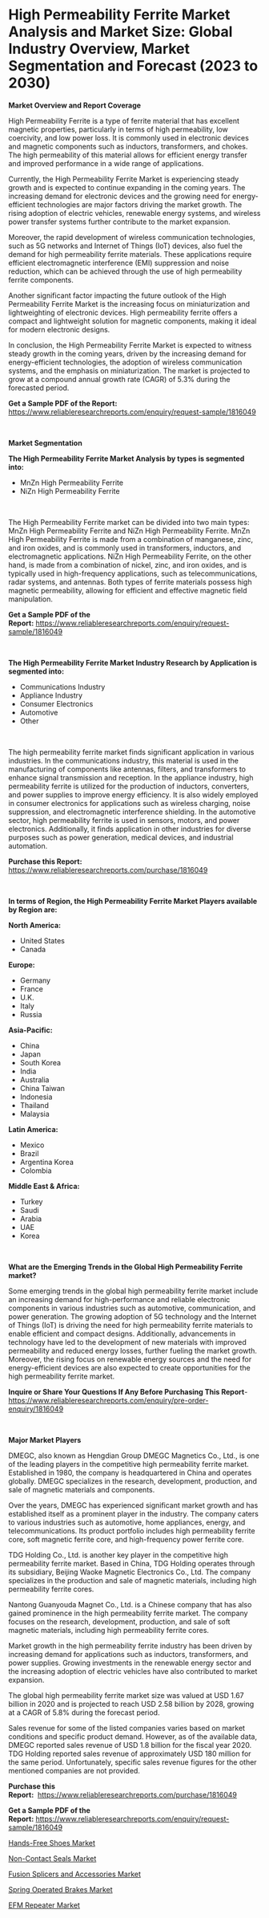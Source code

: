 <p><h1>High Permeability Ferrite Market Analysis and Market Size: Global Industry Overview, Market Segmentation and Forecast (2023 to 2030)</h1></p><p><strong>Market Overview and Report Coverage</strong></p>
<p><p>High Permeability Ferrite is a type of ferrite material that has excellent magnetic properties, particularly in terms of high permeability, low coercivity, and low power loss. It is commonly used in electronic devices and magnetic components such as inductors, transformers, and chokes. The high permeability of this material allows for efficient energy transfer and improved performance in a wide range of applications.</p><p>Currently, the High Permeability Ferrite Market is experiencing steady growth and is expected to continue expanding in the coming years. The increasing demand for electronic devices and the growing need for energy-efficient technologies are major factors driving the market growth. The rising adoption of electric vehicles, renewable energy systems, and wireless power transfer systems further contribute to the market expansion.</p><p>Moreover, the rapid development of wireless communication technologies, such as 5G networks and Internet of Things (IoT) devices, also fuel the demand for high permeability ferrite materials. These applications require efficient electromagnetic interference (EMI) suppression and noise reduction, which can be achieved through the use of high permeability ferrite components.</p><p>Another significant factor impacting the future outlook of the High Permeability Ferrite Market is the increasing focus on miniaturization and lightweighting of electronic devices. High permeability ferrite offers a compact and lightweight solution for magnetic components, making it ideal for modern electronic designs.</p><p>In conclusion, the High Permeability Ferrite Market is expected to witness steady growth in the coming years, driven by the increasing demand for energy-efficient technologies, the adoption of wireless communication systems, and the emphasis on miniaturization. The market is projected to grow at a compound annual growth rate (CAGR) of 5.3% during the forecasted period.</p></p>
<p><strong>Get a Sample PDF of the Report:</strong> <a href="https://www.reliableresearchreports.com/enquiry/request-sample/1816049">https://www.reliableresearchreports.com/enquiry/request-sample/1816049</a></p>
<p>&nbsp;</p>
<p><strong>Market Segmentation</strong></p>
<p><strong>The High Permeability Ferrite Market Analysis by types is segmented into:</strong></p>
<p><ul><li>MnZn High Permeability Ferrite</li><li>NiZn High Permeability Ferrite</li></ul></p>
<p>&nbsp;</p>
<p><p>The High Permeability Ferrite market can be divided into two main types: MnZn High Permeability Ferrite and NiZn High Permeability Ferrite. MnZn High Permeability Ferrite is made from a combination of manganese, zinc, and iron oxides, and is commonly used in transformers, inductors, and electromagnetic applications. NiZn High Permeability Ferrite, on the other hand, is made from a combination of nickel, zinc, and iron oxides, and is typically used in high-frequency applications, such as telecommunications, radar systems, and antennas. Both types of ferrite materials possess high magnetic permeability, allowing for efficient and effective magnetic field manipulation.</p></p>
<p><strong>Get a Sample PDF of the Report:</strong>&nbsp;<a href="https://www.reliableresearchreports.com/enquiry/request-sample/1816049">https://www.reliableresearchreports.com/enquiry/request-sample/1816049</a></p>
<p>&nbsp;</p>
<p><strong>The High Permeability Ferrite Market Industry Research by Application is segmented into:</strong></p>
<p><ul><li>Communications Industry</li><li>Appliance Industry</li><li>Consumer Electronics</li><li>Automotive</li><li>Other</li></ul></p>
<p>&nbsp;</p>
<p><p>The high permeability ferrite market finds significant application in various industries. In the communications industry, this material is used in the manufacturing of components like antennas, filters, and transformers to enhance signal transmission and reception. In the appliance industry, high permeability ferrite is utilized for the production of inductors, converters, and power supplies to improve energy efficiency. It is also widely employed in consumer electronics for applications such as wireless charging, noise suppression, and electromagnetic interference shielding. In the automotive sector, high permeability ferrite is used in sensors, motors, and power electronics. Additionally, it finds application in other industries for diverse purposes such as power generation, medical devices, and industrial automation.</p></p>
<p><strong>Purchase this Report:</strong>&nbsp; <a href="https://www.reliableresearchreports.com/purchase/1816049">https://www.reliableresearchreports.com/purchase/1816049</a></p>
<p>&nbsp;</p>
<p><strong>In terms of Region, the High Permeability Ferrite Market Players available by Region are:</strong></p>
<p>
    <p> <strong> North America: </strong>
        <ul>
            <li>United States</li>
            <li>Canada</li>
        </ul>
        </p> 
    <p> <strong> Europe: </strong>
        <ul>
            <li>Germany</li>
            <li>France</li>
            <li>U.K.</li>
            <li>Italy</li>
            <li>Russia</li>
        </ul>
        </p> 
    <p> <strong> Asia-Pacific: </strong>
        <ul>
            <li>China</li>
            <li>Japan</li>
            <li>South Korea</li>
            <li>India</li>
            <li>Australia</li>
            <li>China Taiwan</li>
            <li>Indonesia</li>
            <li>Thailand</li>
            <li>Malaysia</li>
        </ul>
        </p> 
    <p> <strong> Latin America: </strong>
        <ul>
            <li>Mexico</li>
            <li>Brazil</li>
            <li>Argentina Korea</li>
            <li>Colombia</li>
        </ul>
        </p> 
    <p> <strong> Middle East & Africa: </strong>
        <ul>
            <li>Turkey</li>
            <li>Saudi</li>
            <li>Arabia</li>
            <li>UAE</li>
            <li>Korea</li>
        </ul>
    </p>
    </p>
<p>&nbsp;</p>
<p><strong>What are the Emerging Trends in the Global High Permeability Ferrite market?</strong></p>
<p><p>Some emerging trends in the global high permeability ferrite market include an increasing demand for high-performance and reliable electronic components in various industries such as automotive, communication, and power generation. The growing adoption of 5G technology and the Internet of Things (IoT) is driving the need for high permeability ferrite materials to enable efficient and compact designs. Additionally, advancements in technology have led to the development of new materials with improved permeability and reduced energy losses, further fueling the market growth. Moreover, the rising focus on renewable energy sources and the need for energy-efficient devices are also expected to create opportunities for the high permeability ferrite market.</p></p>
<p><strong>Inquire or Share Your Questions If Any Before Purchasing This Report</strong>- <a href="https://www.reliableresearchreports.com/enquiry/pre-order-enquiry/1816049">https://www.reliableresearchreports.com/enquiry/pre-order-enquiry/1816049</a></p>
<p>&nbsp;</p>
<p><strong>Major Market Players</strong></p>
<p><p>DMEGC, also known as Hengdian Group DMEGC Magnetics Co., Ltd., is one of the leading players in the competitive high permeability ferrite market. Established in 1980, the company is headquartered in China and operates globally. DMEGC specializes in the research, development, production, and sale of magnetic materials and components. </p><p>Over the years, DMEGC has experienced significant market growth and has established itself as a prominent player in the industry. The company caters to various industries such as automotive, home appliances, energy, and telecommunications. Its product portfolio includes high permeability ferrite core, soft magnetic ferrite core, and high-frequency power ferrite core.</p><p>TDG Holding Co., Ltd. is another key player in the competitive high permeability ferrite market. Based in China, TDG Holding operates through its subsidiary, Beijing Waoke Magnetic Electronics Co., Ltd. The company specializes in the production and sale of magnetic materials, including high permeability ferrite cores.</p><p>Nantong Guanyouda Magnet Co., Ltd. is a Chinese company that has also gained prominence in the high permeability ferrite market. The company focuses on the research, development, production, and sale of soft magnetic materials, including high permeability ferrite cores.</p><p>Market growth in the high permeability ferrite industry has been driven by increasing demand for applications such as inductors, transformers, and power supplies. Growing investments in the renewable energy sector and the increasing adoption of electric vehicles have also contributed to market expansion.</p><p>The global high permeability ferrite market size was valued at USD 1.67 billion in 2020 and is projected to reach USD 2.58 billion by 2028, growing at a CAGR of 5.8% during the forecast period.</p><p>Sales revenue for some of the listed companies varies based on market conditions and specific product demand. However, as of the available data, DMEGC reported sales revenue of USD 1.8 billion for the fiscal year 2020. TDG Holding reported sales revenue of approximately USD 180 million for the same period. Unfortunately, specific sales revenue figures for the other mentioned companies are not provided.</p></p>
<p><strong>Purchase this Report:</strong>&nbsp;&nbsp;<a href="https://www.reliableresearchreports.com/purchase/1816049">https://www.reliableresearchreports.com/purchase/1816049</a></p>
<p></p>
<p><strong>Get a Sample PDF of the Report:</strong>&nbsp;<a href="https://www.reliableresearchreports.com/enquiry/request-sample/1816049">https://www.reliableresearchreports.com/enquiry/request-sample/1816049</a></p>
<p><p><a href="https://medium.com/@luispacocha/hands-free-shoes-nbsp-market-focuses-on-market-share-size-and-projected-forecast-till-2030-9d91e808ef03">Hands-Free Shoes Market</a></p><p><a href="https://medium.com/@plan.sock.color/analyzing-non-contact-seals-market-global-industry-perspective-and-forecast-2023-to-2030-909011cb16cb">Non-Contact Seals Market</a></p><p><a href="https://medium.com/@bulk.cream.roll/fusion-splicers-and-accessories-market-furnishes-information-on-market-share-market-trends-and-31c26a9707dd">Fusion Splicers and Accessories Market</a></p><p><a href="https://medium.com/@grab.track.out/spring-operated-brakes-market-report-reveals-the-latest-trends-and-growth-opportunities-of-this-8a4013c5737d">Spring Operated Brakes Market</a></p><p><a href="https://medium.com/@wound.key.cure/efm-repeater-market-insight-market-trends-growth-forecasted-from-2023-to-2030-1dc29dd76bd4">EFM Repeater Market</a></p></p>